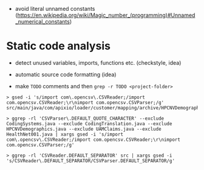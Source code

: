 - avoid literal unnamed constants (https://en.wikipedia.org/wiki/Magic_number_(programming)#Unnamed_numerical_constants)

# Static code analysis

- detect unused variables, imports, functions etc. (checkstyle, idea)
- automatic source code formatting (idea)

- make `TODO` comments and then `grep -r TODO <project-folder>`

```
> gsed -i 's/import com\.opencsv\.CSVReader;/import com.opencsv.CSVReader;\r\nimport com.opencsv.CSVParser;/g' src/main/java/com/apixio/loader/customer/mapping/archive/HPCNVDemographics.java

> ggrep -rl 'CSVParser\.DEFAULT_QUOTE_CHARACTER' --exclude CodingSystems.java --exclude CodingTranslation.java --exclude HPCNVDemographics.java --exclude UAMClaims.java --exclude HealthNet001.java | xargs gsed -i 's/import com\.opencsv\.CSVReader;/import com.opencsv.CSVReader;\r\nimport com.opencsv.CSVParser;/g'

> ggrep -rl 'CSVReader.DEFAULT_SEPARATOR' src | xargs gsed -i 's/CSVReader\.DEFAULT_SEPARATOR/CSVParser.DEFAULT_SEPARATOR/g'
```
